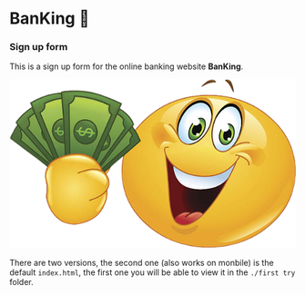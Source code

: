 # BanKing 👑

### Sign up form

This is a sign up form for the online banking website **BanKing**.

![money image](./first%20try/images/istockphoto-497602815-612x612-removebg-preview.png)

There are two versions, the second one (also works on monbile) is the default `index.html`, the first one you will be able to view it in the `./first try` folder.
